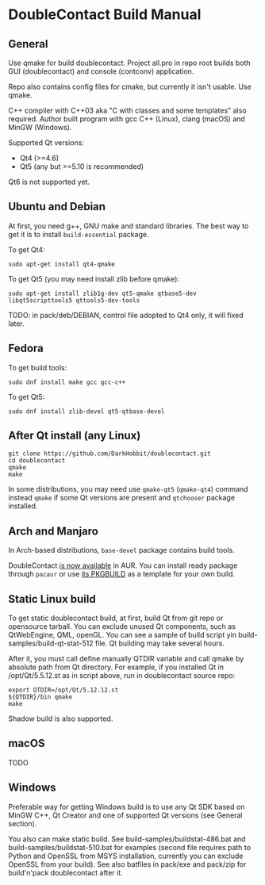 # DoubleContact Build Manual #

## General ##

Use qmake for build doublecontact. Project all.pro in repo root builds both GUI (doublecontact) and console (contconv) application.

Repo also contains config files for cmake, but currently it isn't usable. Use qmake.

C++ compiler with C++03 aka "C with classes and some templates" also required. Author built program with gcc C++ (Linux), clang (macOS) and MinGW (Windows).

Supported Qt versions:
* Qt4 (>=4.6)
* Qt5 (any but >=5.10 is recommended)

Qt6 is not supported yet.

## Ubuntu and Debian ##

At first, you need g++, GNU make and standard libraries. The best way to get it is to install `build-essential` package.

To get Qt4:

```
sudo apt-get install qt4-qmake
```

To get Qt5 (you may need install zlib before qmake):

```
sudo apt-get install zlib1g-dev qt5-qmake qtbase5-dev libqt5scripttools5 qttools5-dev-tools
```

TODO: in pack/deb/DEBIAN, control file adopted to Qt4 only, it will fixed later.

## Fedora ##

To get build tools:

```
sudo dnf install make gcc gcc-c++
```

To get Qt5:

```
sudo dnf install zlib-devel qt5-qtbase-devel
```

## After Qt install (any Linux) ##

```
git clone https://github.com/DarkHobbit/doublecontact.git
cd doublecontact
qmake
make
```

In some distributions, you may need use `qmake-qt5` (`qmake-qt4`) command instead `qmake` if some Qt versions are present and `qtchooser` package installed.

## Arch and Manjaro ##

In Arch-based distributions, `base-devel` package contains build tools.

DoubleContact [is now available](https://aur.archlinux.org/packages/doublecontact) in AUR. You can install ready package through `pacaur` or use [its PKGBUILD](https://aur.archlinux.org/cgit/aur.git/tree/PKGBUILD?h=doublecontact) as a template for your own build.

## Static Linux build ##

To get static doublecontact build, at first, build Qt from git repo or opensource tarball.
You can exclude unused Qt components, such as QtWebEngine, QML, openGL.
You can see  a sample of build script yin build-samples/build-qt-stat-512 file.
Qt building may take several hours.

After it, you must call define manually QTDIR variable and call qmake by absolute path from Qt directory.
For example, if you installed Qt in /opt/Qt/5.5.12.st as in script above, run in doublecontact source repo:

```
export QTDIR=/opt/Qt/5.12.12.st
${QTDIR}/bin qmake
make
```

Shadow build is also supported.

## macOS ##

TODO

## Windows ##

Preferable way for getting Windows build is to use any Qt SDK based 
on MinGW C++, Qt Creator and one of supported Qt versions (see General section).

You also can make static build. See build-samples/buildstat-486.bat and build-samples/buildstat-510.bat for examples
(second file requires path to Python and OpenSSL from MSYS installation, currently you can exclude OpenSSL from your build).
See also batfiles in pack/exe and pack/zip for build'n'pack doublecontact after it.
